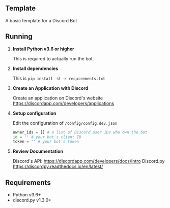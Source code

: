 ## Template
A basic template for a Discord Bot

## Running

1. **Install Python v3.6 or higher**

    This is required to actually run the bot.

2. **Install dependencies**

    This is `pip install -U -r requirements.txt`

3. **Create an Application with Discord**

    Create an application on Discord's website https://discordapp.com/developers/applications

4. **Setup configuration**

    Edit the configuration of `/config/config.dev.json`

    ```py
    owner_ids = [] # a list of Discord user IDs who own the bot
    id = '' # your bot's client ID
    token = '' # your bot's token
    ```

5. **Review Documentation**

    Discord's API: https://discordapp.com/developers/docs/intro
    Discord.py https://discordpy.readthedocs.io/en/latest/

## Requirements

- Python v3.6+
- discord.py v1.3.0+
